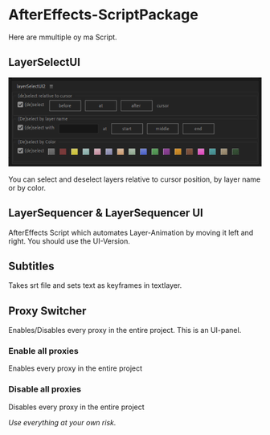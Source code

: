 # AfterEffects-ScriptPackage

Here are mmultiple oy ma Script.

## LayerSelectUI
![Alt text](Screenshots/layerSelectUI2.png)

You can select and deselect layers relative to cursor position, by layer name or by color.

## LayerSequencer & LayerSequencer UI
AfterEffects Script which automates Layer-Animation by moving it left and right. You should use the UI-Version.

## Subtitles
Takes srt file and sets text as keyframes in textlayer.

## Proxy Switcher
Enables/Disables every proxy in the entire project. This is an UI-panel.

### Enable all proxies
Enables every proxy in the entire project

### Disable all proxies
Disables every proxy in the entire project


*Use everything at your own risk.*
